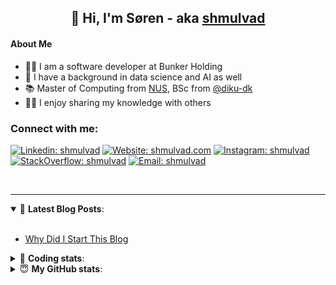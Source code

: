 <h2 align="center">
	👋 Hi, I'm Søren - aka <a href="https://shmulvad.com">shmulvad</a>
</h2>

#### About Me
- 👨‍💻 I am a software developer at Bunker Holding
- 🤖 I have a background in data science and AI as well
- 📚 Master of Computing from [NUS], BSc from [@diku-dk]
- 👨‍🏫 I enjoy sharing my knowledge with others

### Connect with me:

[![Linkedin: shmulvad](https://img.shields.io/badge/shmulvad-blue?style=flat&logo=Linkedin&logoColor=white)][linkedin]
[![Website: shmulvad.com](https://img.shields.io/badge/shmulvad.com-47CCCC?&style=flat&logo=Google-Chrome&logoColor=white)][website]
[![Instagram: shmulvad](https://img.shields.io/badge/-@shmulvad-purple?style=flat&logo=Instagram&logoColor=white)][instagram]
[![StackOverflow: shmulvad](https://img.shields.io/badge/shmulvad-FE7A16?style=flat&logo=stack-overflow&logoColor=white)][stackOverflow]
[![Email: shmulvad](https://img.shields.io/badge/shmulvad-D14836?style=flat&logo=gmail&logoColor=white)][mail]

<br />

---

<details open>
 <summary>📕 <b>Latest Blog Posts</b>: </summary>

<br>

<!-- BLOG-POST-LIST:START -->
- [Why Did I Start This Blog](https://shmulvad.com/blog/why-did-start-this-blog)
<!-- BLOG-POST-LIST:END -->

</details>

<!-- --- -->

<details>
 <summary>🤖 <b>Coding stats</b>: </summary>

<br>

NOTE: Doesn't track coding at work.

<!--START_SECTION:waka-->
![Code Time](http://img.shields.io/badge/Code%20Time-3%2C124%20hrs-blue)

**I'm an Early 🐤** 

```text
🌞 Morning                2026 commits        ██████░░░░░░░░░░░░░░░░░░░   25.10 % 
🌆 Daytime                3027 commits        █████████░░░░░░░░░░░░░░░░   37.50 % 
🌃 Evening                2168 commits        ███████░░░░░░░░░░░░░░░░░░   26.85 % 
🌙 Night                  852 commits         ███░░░░░░░░░░░░░░░░░░░░░░   10.55 % 
```


📊 **This Week I Spent My Time On** 

```text
💬 Programming Languages: 
Python                   3 hrs 10 mins       ████████░░░░░░░░░░░░░░░░░   33.74 % 
Other                    2 hrs 29 mins       ███████░░░░░░░░░░░░░░░░░░   26.52 % 
TypeScript               2 hrs 25 mins       ██████░░░░░░░░░░░░░░░░░░░   25.82 % 
HTML                     48 mins             ██░░░░░░░░░░░░░░░░░░░░░░░   08.50 % 
TOML                     14 mins             █░░░░░░░░░░░░░░░░░░░░░░░░   02.64 % 

🔥 Editors: 
VS Code                  6 hrs 59 mins       ███████████████████░░░░░░   74.27 % 
Zsh                      2 hrs 25 mins       ██████░░░░░░░░░░░░░░░░░░░   25.73 % 

🐱‍💻 Projects: 
km24-core                5 hrs 48 mins       ███████████████░░░░░░░░░░   61.61 % 
company-scrapers         3 hrs 4 mins        ████████░░░░░░░░░░░░░░░░░   32.57 % 
mediawatch               31 mins             █░░░░░░░░░░░░░░░░░░░░░░░░   05.61 % 
search_string            0 secs              ░░░░░░░░░░░░░░░░░░░░░░░░░   00.14 % 
Terminal                 0 secs              ░░░░░░░░░░░░░░░░░░░░░░░░░   00.07 % 
```


 Last Updated on 12/06/2025 18:55:21 UTC
<!--END_SECTION:waka-->

</details>

<!-- --- -->

<details>
 <summary>😇 <b>My GitHub stats</b>: </summary>

<br>

<img align="left" alt="shmulvad's Github Stats" src="https://github-readme-stats.vercel.app/api?username=shmulvad&show_icons=true&hide_border=true" />

</details>



[website]: https://shmulvad.com
[linkedin]: https://linkedin.com/in/shmulvad
[instagram]: https://instagram.com/shmulvad
[stackOverflow]: https://stackoverflow.com/users/9248793/shmulvad
[mail]: mailto:shmulvad@gmail.com
[@diku-dk]: https://github.com/diku-dk
[github]: https://github.com/shmulvad
[NUS]: https://www.nus.edu.sg
